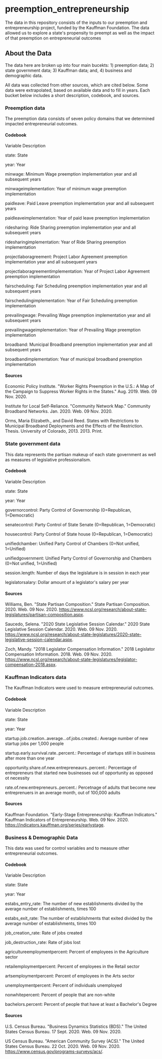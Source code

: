 # preemption_entrepreneurship
The data in this repository consists of the inputs to our preemption and entrepreneurship project, funded by the Kauffman Foundation. The data allowed us to explore a state's propensity to preempt as well as the impact of that preemption on entrepreneurial outcomes

## About the Data
The data here are broken up into four main bucekts: 1) preemption data; 2) state government data; 3) Kauffman data; and, 4) business and demographic data. 

All data was collected from other sources, which are cited below. Some data were extrapolated, based on available data and to fill in years. Each bucket below includes a short description, codebook, and sources.

### Preemption data
The preemption data consists of seven policy domains that we determined impacted entrepreneurial outcomes. 

#### Codebook
Variable	Description

state:	State

year:	Year

minwage:	Minimum Wage preemption implementation year and all subsequent years

minwageimplementation:	Year of minimum wage preemption implementation

paidleave:	Paid Leave preemption implementation year and all subsequent years

paidleaveimplementation:	Year of paid leave preemption implementation

ridesharing:	Ride Sharing preemption implementation year and all subsequent years

ridesharingimplementation:	Year of Ride Sharing preemption implementation

projectlaboragreement:	Project Labor Agreement preemption implementation year and all subsequent years

projectlaboragreementimplementation:	Year of Project Labor Agreement preemption implementation

fairscheduling:	Fair Scheduling preemption implementation year and all subsequent years

fairschedulingimplementation:	Year of Fair Scheduling preemption implementation

prevailingwage:	Prevailing Wage preemption implementation year and all subsequent years

prevailingwageimplementation:	Year of Prevailing Wage preemption implementation

broadband:	Municipal Broadband preemption implementation year and all subsequent years

broadbandimplementation:	Year of municipal broadband preemption implementation

#### Sources
Economic Policy Institute. "Worker Rights Preemption in the U.S.: A Map of the Campaign to Suppress Worker Rights in the States." Aug. 2019. Web. 09 Nov. 2020.

Institute for Local Self-Reliance. "Community Network Map." Community Broadband Networks. Jan. 2020. Web. 09 Nov. 2020.

Orms, Maria Elizabeth., and David Reed. States with Restrictions to Municipal Broadband Deployments and the Effects of the Restriction. Thesis. University of Colorado, 2013. 2013. Print.

### State government data
This data represents the partisan makeup of each state government as well as measures of legislative professionalism. 

#### Codebook
Variable	Description

state:	State

year:	Year

governorcontrol:	Party Control of Governorship (0=Republican, 1=Democratic)

senatecontrol:	Party Control of State Senate (0=Republican, 1=Democratic)

housecontrol:	Party Control of State house (0=Republican, 1=Democratic)

unifiedchamber:	Unified Party Control of Chambers (0=Not unified, 1=Unified)

unifiedgovernment:	Unified Party Control of Governorship and Chambers (0=Not unified, 1=Unified)

session.length:	Number of days the legislature is in session in each year

legislatorsalary:	Dollar amount of a legislator's salary per year

#### Sources
Williams, Ben. "State Partisan Composition." State Partisan Composition. 2020. Web. 09 Nov. 2020. <https://www.ncsl.org/research/about-state-legislatures/partisan-composition.aspx>.

Saucedo, Selena. "2020 State Legislative Session Calendar." 2020 State Legislative Session Calendar. 2020. Web. 09 Nov. 2020. <https://www.ncsl.org/research/about-state-legislatures/2020-state-legislative-session-calendar.aspx>.

Zoch, Mandy. "2018 Legislator Compensation Information." 2018 Legislator Compensation Information. 2018. Web. 09 Nov. 2020. <https://www.ncsl.org/research/about-state-legislatures/legislator-compensation-2018.aspx>.

### Kauffman Indicators data
The Kauffman Indicators were used to measure entrepreneurial outcomes. 

#### Codebook
Variable	Description

state:	State

year:	Year

startup.job.creation..average...of.jobs.created.:	Average number of new startup jobs per 1,000 people

startup.early.survival.rate..percent.:	Percentage of startups still in business after more than one year

opportunity.share.of.new.entrepreneaurs..percent.:	Percentage of entrepreneurs that started new businesses out of opportunity as opposed ot necessity

rate.of.new.entrepreneurs..percent.:	Percetnage of adults that become new entreprenuers in an average month, out of 100,000 adults

#### Sources
Kauffman Foundation. "Early-Stage Entrepreneurship: Kauffman Indicators." Kauffman Indicators of Entrepreneurship. Web. 09 Nov. 2020. <https://indicators.kauffman.org/series/earlystage>.

### Business & Demographic Data
This data was used for control variables and to measure other entrepreneurial outcomes. 

#### Codebook
Variable	Description

state:	State

year: Year

estabs_entry_rate:	The number of new establishments divided by the average number of establishments, times 100

estabs_exit_rate:	The number of establishments that exited divided by the average number of establishments, times 100

job_creation_rate:	Rate of jobs created

job_destruction_rate:	Rate of jobs lost

agricultureemploymentpercent:	Percent of employees in the Agriculture sector

retailemploymentpercent:	Percent of employees in the Retail sector

artsemploymentpercent:	Percent of employees in the Arts sector

unemploymentpercent:	Percent of individuals unemployed

nonwhitepercent:	Percent of people that are non-white

bachelors.percent:	Percent of people that have at least a Bachelor's Degree

#### Sources
U.S. Census Bureau. "Business Dynamics Statistics (BDS)." The United States Census Bureau. 17 Sept. 2020. Web. 09 Nov. 2020.

US Census Bureau. "American Community Survey (ACS)." The United States Census Bureau. 22 Oct. 2020. Web. 09 Nov. 2020. <https://www.census.gov/programs-surveys/acs/>.
